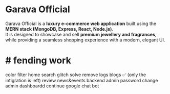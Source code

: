 # Garava Official

Garava Official is a **luxury e-commerce web application** built using the **MERN stack (MongoDB, Express, React, Node.js)**.  
It is designed to showcase and sell **premium jewellery and fragrances**, while providing a seamless shopping experience with a modern, elegant UI.  



# # fending work

color filter 
home search
glitch solve
remove logs
blogs ✅ (only the intigration is left)
review
news&events backend
admin password change
admin dashboardd
continue google 
chat bot 